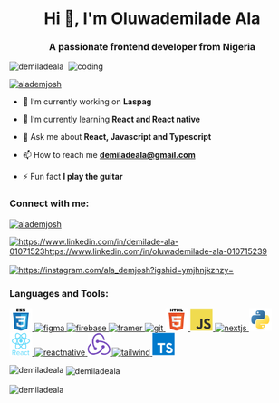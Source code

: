 <h1 align="center">Hi 👋, I'm Oluwademilade Ala</h1>

<h3 align="center">A passionate frontend developer from Nigeria</h3>

<img align="right" alt="coding" width="400"  src="https://cdn.dribbble.com/users/1162077/screenshots/3848914/programmer.gif"> 

<p align="left"> <img src="https://komarev.com/ghpvc/?username=demiladeala&label=Profile%20views&color=0e75b6&style=flat" alt="demiladeala" /> </p> 

<p align="left"> <a href="https://twitter.com/alademjosh" target="blank"><img src="https://img.shields.io/twitter/follow/alademjosh?logo=twitter&style=for-the-badge" alt="alademjosh" /></a> </p> 

- 🔭 I’m currently working on **Laspag** 

- 🌱 I’m currently learning **React and React native** 

- 💬 Ask me about **React, Javascript and Typescript** 

- 📫 How to reach me **demiladeala@gmail.com** 

- ⚡ Fun fact **I play the guitar** 

<h3 align="left">Connect with me:</h3>

<p align="left">

<a href="https://twitter.com/alademjosh" target="blank"><img align="center" src="https://raw.githubusercontent.com/rahuldkjain/github-profile-readme-generator/master/src/images/icons/Social/twitter.svg" alt="alademjosh" height="30" width="40" /></a>

<a href="https://linkedin.com/in/https://www.linkedin.com/in/demilade-ala-01071523https://www.linkedin.com/in/oluwademilade-ala-010715239" target="blank"><img align="center" src="https://raw.githubusercontent.com/rahuldkjain/github-profile-readme-generator/master/src/images/icons/Social/linked-in-alt.svg" alt="https://www.linkedin.com/in/demilade-ala-01071523https://www.linkedin.com/in/oluwademilade-ala-010715239" height="30" width="40" /></a>

<a href="https://instagram.com/https://instagram.com/ala_demjosh?igshid=ymjhnjkznzy=" target="blank"><img align="center" src="https://raw.githubusercontent.com/rahuldkjain/github-profile-readme-generator/master/src/images/icons/Social/instagram.svg" alt="https://instagram.com/ala_demjosh?igshid=ymjhnjkznzy=" height="30" width="40" /></a>

</p> 

<h3 align="left">Languages and Tools:</h3>

<p align="left"> <a href="https://www.w3schools.com/css/" target="_blank" rel="noreferrer"> <img src="https://raw.githubusercontent.com/devicons/devicon/master/icons/css3/css3-original-wordmark.svg" alt="css3" width="40" height="40"/> </a> <a href="https://www.figma.com/" target="_blank" rel="noreferrer"> <img src="https://www.vectorlogo.zone/logos/figma/figma-icon.svg" alt="figma" width="40" height="40"/> </a> <a href="https://firebase.google.com/" target="_blank" rel="noreferrer"> <img src="https://www.vectorlogo.zone/logos/firebase/firebase-icon.svg" alt="firebase" width="40" height="40"/> </a> <a href="https://www.framer.com/" target="_blank" rel="noreferrer"> <img src="https://www.vectorlogo.zone/logos/framer/framer-icon.svg" alt="framer" width="40" height="40"/> </a> <a href="https://git-scm.com/" target="_blank" rel="noreferrer"> <img src="https://www.vectorlogo.zone/logos/git-scm/git-scm-icon.svg" alt="git" width="40" height="40"/> </a> <a href="https://www.w3.org/html/" target="_blank" rel="noreferrer"> <img src="https://raw.githubusercontent.com/devicons/devicon/master/icons/html5/html5-original-wordmark.svg" alt="html5" width="40" height="40"/> </a> <a href="https://developer.mozilla.org/en-US/docs/Web/JavaScript" target="_blank" rel="noreferrer"> <img src="https://raw.githubusercontent.com/devicons/devicon/master/icons/javascript/javascript-original.svg" alt="javascript" width="40" height="40"/> </a> <a href="https://nextjs.org/" target="_blank" rel="noreferrer"> <img src="https://cdn.worldvectorlogo.com/logos/nextjs-2.svg" alt="nextjs" width="40" height="40"/> </a> <a href="https://www.python.org" target="_blank" rel="noreferrer"> <img src="https://raw.githubusercontent.com/devicons/devicon/master/icons/python/python-original.svg" alt="python" width="40" height="40"/> </a> <a href="https://reactjs.org/" target="_blank" rel="noreferrer"> <img src="https://raw.githubusercontent.com/devicons/devicon/master/icons/react/react-original-wordmark.svg" alt="react" width="40" height="40"/> </a> <a href="https://reactnative.dev/" target="_blank" rel="noreferrer"> <img src="https://reactnative.dev/img/header_logo.svg" alt="reactnative" width="40" height="40"/> </a> <a href="https://redux.js.org" target="_blank" rel="noreferrer"> <img src="https://raw.githubusercontent.com/devicons/devicon/master/icons/redux/redux-original.svg" alt="redux" width="40" height="40"/> </a> <a href="https://tailwindcss.com/" target="_blank" rel="noreferrer"> <img src="https://www.vectorlogo.zone/logos/tailwindcss/tailwindcss-icon.svg" alt="tailwind" width="40" height="40"/> </a> <a href="https://www.typescriptlang.org/" target="_blank" rel="noreferrer"> <img src="https://raw.githubusercontent.com/devicons/devicon/master/icons/typescript/typescript-original.svg" alt="typescript" width="40" height="40"/> </a> </p> 

<p><img align="left" src="https://github-readme-stats.vercel.app/api/top-langs?username=demiladeala&show_icons=true&locale=en&layout=compact" alt="demiladeala" /></p> 

<p>&nbsp;<img align="center" src="https://github-readme-stats.vercel.app/api?username=demiladeala&show_icons=true&locale=en" alt="demiladeala" /></p> 

<p><img align="center" src="https://github-readme-streak-stats.herokuapp.com/?user=demiladeala&" alt="demiladeala" /></p>








